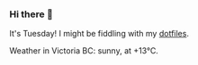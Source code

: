 ### Hi there :wave:

It's Tuesday! I might be fiddling with my [dotfiles](https://github.com/bewuethr/dotfiles).

Weather in Victoria BC: sunny, at +13°C.
